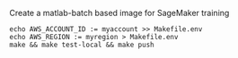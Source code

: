 Create a matlab-batch based image for SageMaker training
````
echo AWS_ACCOUNT_ID := myaccount >> Makefile.env
echo AWS_REGION := myregion > Makefile.env
make && make test-local && make push
````

